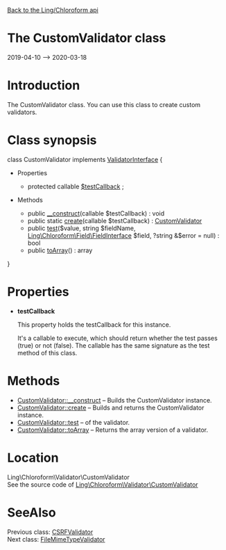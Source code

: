 [Back to the Ling/Chloroform api](https://github.com/lingtalfi/Chloroform/blob/master/doc/api/Ling/Chloroform.md)



The CustomValidator class
================
2019-04-10 --> 2020-03-18






Introduction
============

The CustomValidator class.
You can use this class to create custom validators.



Class synopsis
==============


class <span class="pl-k">CustomValidator</span> implements [ValidatorInterface](https://github.com/lingtalfi/Chloroform/blob/master/doc/api/Ling/Chloroform/Validator/ValidatorInterface.md) {

- Properties
    - protected callable [$testCallback](#property-testCallback) ;

- Methods
    - public [__construct](https://github.com/lingtalfi/Chloroform/blob/master/doc/api/Ling/Chloroform/Validator/CustomValidator/__construct.md)(callable $testCallback) : void
    - public static [create](https://github.com/lingtalfi/Chloroform/blob/master/doc/api/Ling/Chloroform/Validator/CustomValidator/create.md)(callable $testCallback) : [CustomValidator](https://github.com/lingtalfi/Chloroform/blob/master/doc/api/Ling/Chloroform/Validator/CustomValidator.md)
    - public [test](https://github.com/lingtalfi/Chloroform/blob/master/doc/api/Ling/Chloroform/Validator/CustomValidator/test.md)($value, string $fieldName, [Ling\Chloroform\Field\FieldInterface](https://github.com/lingtalfi/Chloroform/blob/master/doc/api/Ling/Chloroform/Field/FieldInterface.md) $field, ?string &$error = null) : bool
    - public [toArray](https://github.com/lingtalfi/Chloroform/blob/master/doc/api/Ling/Chloroform/Validator/CustomValidator/toArray.md)() : array

}




Properties
=============

- <span id="property-testCallback"><b>testCallback</b></span>

    This property holds the testCallback for this instance.
    
    It's a callable to execute, which should return whether the test passes (true) or not (false).
    The callable has the same signature as the test method of this class.
    
    



Methods
==============

- [CustomValidator::__construct](https://github.com/lingtalfi/Chloroform/blob/master/doc/api/Ling/Chloroform/Validator/CustomValidator/__construct.md) &ndash; Builds the CustomValidator instance.
- [CustomValidator::create](https://github.com/lingtalfi/Chloroform/blob/master/doc/api/Ling/Chloroform/Validator/CustomValidator/create.md) &ndash; Builds and returns the CustomValidator instance.
- [CustomValidator::test](https://github.com/lingtalfi/Chloroform/blob/master/doc/api/Ling/Chloroform/Validator/CustomValidator/test.md) &ndash; of the validator.
- [CustomValidator::toArray](https://github.com/lingtalfi/Chloroform/blob/master/doc/api/Ling/Chloroform/Validator/CustomValidator/toArray.md) &ndash; Returns the array version of a validator.





Location
=============
Ling\Chloroform\Validator\CustomValidator<br>
See the source code of [Ling\Chloroform\Validator\CustomValidator](https://github.com/lingtalfi/Chloroform/blob/master/Validator/CustomValidator.php)



SeeAlso
==============
Previous class: [CSRFValidator](https://github.com/lingtalfi/Chloroform/blob/master/doc/api/Ling/Chloroform/Validator/CSRFValidator.md)<br>Next class: [FileMimeTypeValidator](https://github.com/lingtalfi/Chloroform/blob/master/doc/api/Ling/Chloroform/Validator/FileMimeTypeValidator.md)<br>
